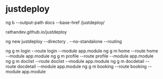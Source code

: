 # justdeploy

ng b --output-path docs --base-href /justdeploy/

rathandev.github.io/justdeploy

ng new justdeploy --directory . --no-standalone --routing 

ng g m login --route login --module app.module
ng g m home --route home --module app.module
ng g m profile --route profile --module app.module
ng g m doclist --route doclist --module app.module
ng g m docdetail --route docdetail --module app.module
ng g m booking --route booking --module app.module










